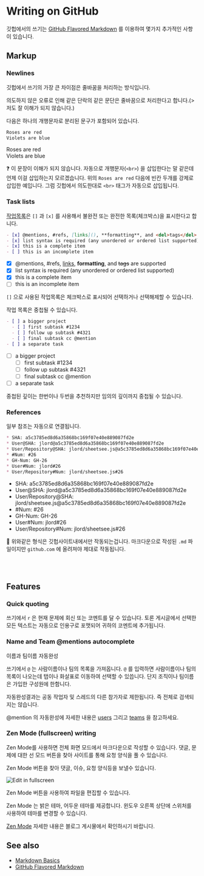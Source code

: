# Writing on GitHub

깃헙에서의 쓰기는 [GitHub Flavored Markdown](https://help.github.com/articles/github-flavored-markdown) 를 이용하여 몇가지 추가적인 사항이 있습니다.


## Markup




### Newlines

깃헙에서 쓰기의 가장 큰 차이점은 줄바꿈을 처리하는 방식입니다.

의도하지 않은 오류로 인해 같은 단락의 같은 문단은 줄바꿈으로 처리한다고 합니다.(> 저도 잘 이해가 되지 않습니다.)

다음은 하나의 개행문자로 분리된 문구가 포함되어 있습니다.


```md
Roses are red
Violets are blue
```

Roses are red  
Violets are blue

:question: 이 문장이 이해가 되지 않습니다. 자동으로 개행문자(`<br>`) 을 삽입한다는 말 같은데 언제 이걸 삽입하는지 모르겠습니다. 위의 `Roses are red` 다음에 빈칸 두개를 강제로 삽입한 예입니다. 그럼 깃헙에서 의도한대로 `<br>` 태그가 자동으로 삽입됩니다.




### Task lists
[작업목록](https://github.com/blog/1375%0A-task-lists-in-gfm-issues-pulls-comments)은 `[]` 과 `[x]` 를 사용해서 불완전 또는 완전한 목록(체크박스)을 표시한다고 합니다.

```md
- [x] @mentions, #refs, [links](), **formatting**, and <del>tags</del> are supported
- [x] list syntax is required (any unordered or ordered list supported)
- [x] this is a complete item
- [ ] this is an incomplete item
```

- [x] @mentions, #refs, [links](), **formatting**, and <del>tags</del> are supported
- [x] list syntax is required (any unordered or ordered list supported)
- [x] this is a complete item
- [ ] this is an incomplete item

`[]` 으로 사용된 작업목록은 체크박스로 표시되어 선택하거나 선택해제할 수 있습니다.

작업 목록은 중첩될 수 있습니다.

```md
- [ ] a bigger project
  - [ ] first subtask #1234
  - [ ] follow up subtask #4321
  - [ ] final subtask cc @mention
- [ ] a separate task
```

- [ ] a bigger project
  - [ ] first subtask #1234
  - [ ] follow up subtask #4321
  - [ ] final subtask cc @mention
- [ ] a separate task

중첩된 깊이는 한번이나 두번을 추천하지만 임의의 깊이까지 중첩될 수 있습니다.



### References
일부 참조는 자동으로 연결됩니다.

```md
* SHA: a5c3785ed8d6a35868bc169f07e40e889087fd2e
* User@SHA: jlord@a5c3785ed8d6a35868bc169f07e40e889087fd2e
* User/Repository@SHA: jlord/sheetsee.js@a5c3785ed8d6a35868bc169f07e40e889087fd2e
* #Num: #26
* GH-Num: GH-26
* User#Num: jlord#26
* User/Repository#Num: jlord/sheetsee.js#26
```

* SHA: a5c3785ed8d6a35868bc169f07e40e889087fd2e
* User@SHA: jlord@a5c3785ed8d6a35868bc169f07e40e889087fd2e
* User/Repository@SHA: jlord/sheetsee.js@a5c3785ed8d6a35868bc169f07e40e889087fd2e
* #Num: #26
* GH-Num: GH-26
* User#Num: jlord#26
* User/Repository#Num: jlord/sheetsee.js#26

:speech_balloon: 위와같은 형식은 깃헙사이트내에서만 작동되는겁니다. 마크다운으로 작성된 `.md` 파일이지만 `github.com` 에 올려져야 제대로 작동됩니다.


<br><br>

## Features


### Quick quoting
쓰기에서 `r` 은 현재 문제에 회신 또는 코멘트를 달 수 있습니다.
토론 게시글에서 선택한 모든 텍스트는 자동으로 인용구로 포맷되어 귀하의 코멘트에 추가됩니다.



### Name and Team @mentions autocomplete
이름과 팀이름 자동완성

쓰기에서 `@` 는 사람이름이나 팀의 목록을 가져옵니다. `@` 를 입력하면 사람이름이나 팀의 목록이 나오는데 탭이나 화살표로 이동하여 선택할 수 있씁니다.
단지 조직이나 팀이름은 가입한 구성원에 한함니다.

자동완성결과는 공동 작업자 및 스레드의 다른 참가자로 제한됩니다. 즉 전체로 검색되지는 않습니다.

@mention 의 자동완성에 자세한 내용은 [users](https://github.com/blog/1004-mention-autocompletion) 그리고 [teams](https://github.com/blog/1121-introducing-team-mentions) 을 참고하세요.



### Zen Mode (fullscreen) writing
Zen Mode를 사용하면 전체 화면 모드에서 마크다운으로 작성할 수 있습니다. 댓글, 문제에 대한 선 모드 버튼을 찾아 사이트를 통해 요청 양식을 풀 수 있습니다.

Zen Mode 버튼을 찾아 댓글, 이슈, 요청 양식등을 보낼수 있습니다.

![Edit in fullscreen](https://help.github.com/assets/images/help/repository/zen_mode.png)

Zen Mode 버튼을 사용하여 파일을 편집할 수 있습니다.

Zen Mode 는 밝은 테마, 어두운 테마를 제공합니다. 윈도우 오른쪽 상단에 스위처를 사용하여 테마를 변경할 수 있습니다.

[Zen Mode](https://github.com/blog/1379-zen-writing-mode) 자세한 내용은 블로그 게시물에서 확인하시기 바랍니다.



## See also

* [Markdown Basics](https://help.github.com/articles/markdown-basics/)
* [GitHub Flavored Markdown](https://help.github.com/articles/github-flavored-markdown)

